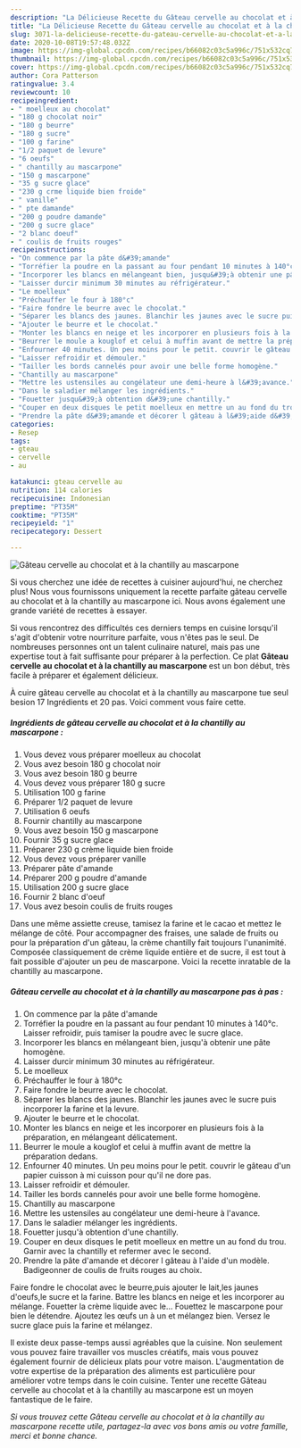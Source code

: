 ```yaml
---
description: "La Délicieuse Recette du Gâteau cervelle au chocolat et à la chantilly au mascarpone"
title: "La Délicieuse Recette du Gâteau cervelle au chocolat et à la chantilly au mascarpone"
slug: 3071-la-delicieuse-recette-du-gateau-cervelle-au-chocolat-et-a-la-chantilly-au-mascarpone
date: 2020-10-08T19:57:48.032Z
image: https://img-global.cpcdn.com/recipes/b66082c03c5a996c/751x532cq70/gateau-cervelle-au-chocolat-et-a-la-chantilly-au-mascarpone-photo-principale-de-la-recette.jpg
thumbnail: https://img-global.cpcdn.com/recipes/b66082c03c5a996c/751x532cq70/gateau-cervelle-au-chocolat-et-a-la-chantilly-au-mascarpone-photo-principale-de-la-recette.jpg
cover: https://img-global.cpcdn.com/recipes/b66082c03c5a996c/751x532cq70/gateau-cervelle-au-chocolat-et-a-la-chantilly-au-mascarpone-photo-principale-de-la-recette.jpg
author: Cora Patterson
ratingvalue: 3.4
reviewcount: 10
recipeingredient:
- " moelleux au chocolat"
- "180 g chocolat noir"
- "180 g beurre"
- "180 g sucre"
- "100 g farine"
- "1/2 paquet de levure"
- "6 oeufs"
- " chantilly au mascarpone"
- "150 g mascarpone"
- "35 g sucre glace"
- "230 g crme liquide bien froide"
- " vanille"
- " pte damande"
- "200 g poudre damande"
- "200 g sucre glace"
- "2 blanc doeuf"
- " coulis de fruits rouges"
recipeinstructions:
- "On commence par la pâte d&#39;amande"
- "Torréfier la poudre en la passant au four pendant 10 minutes à 140°c. Laisser refroidir, puis tamiser la poudre avec le sucre glace."
- "Incorporer les blancs en mélangeant bien, jusqu&#39;à obtenir une pâte homogène."
- "Laisser durcir minimum 30 minutes au réfrigérateur."
- "Le moelleux"
- "Préchauffer le four à 180°c"
- "Faire fondre le beurre avec le chocolat."
- "Séparer les blancs des jaunes. Blanchir les jaunes avec le sucre puis incorporer la farine et la levure."
- "Ajouter le beurre et le chocolat."
- "Monter les blancs en neige et les incorporer en plusieurs fois à la préparation, en mélangeant délicatement."
- "Beurrer le moule a kouglof et celui à muffin avant de mettre la préparation dedans."
- "Enfourner 40 minutes. Un peu moins pour le petit. couvrir le gâteau d&#39;un papier cuisson à mi cuisson pour qu&#39;il ne dore pas."
- "Laisser refroidir et démouler."
- "Tailler les bords cannelés pour avoir une belle forme homogène."
- "Chantilly au mascarpone"
- "Mettre les ustensiles au congélateur une demi-heure à l&#39;avance."
- "Dans le saladier mélanger les ingrédients."
- "Fouetter jusqu&#39;à obtention d&#39;une chantilly."
- "Couper en deux disques le petit moelleux en mettre un au fond du trou. Garnir avec la chantilly et refermer avec le second."
- "Prendre la pâte d&#39;amande et décorer l gâteau à l&#39;aide d&#39;un modèle. Badigeonner de coulis de fruits rouges au choix."
categories:
- Resep
tags:
- gteau
- cervelle
- au

katakunci: gteau cervelle au 
nutrition: 114 calories
recipecuisine: Indonesian
preptime: "PT35M"
cooktime: "PT35M"
recipeyield: "1"
recipecategory: Dessert

---
```



![Gâteau cervelle au chocolat et à la chantilly au mascarpone](https://img-global.cpcdn.com/recipes/b66082c03c5a996c/751x532cq70/gateau-cervelle-au-chocolat-et-a-la-chantilly-au-mascarpone-photo-principale-de-la-recette.jpg)

Si vous cherchez une idée de recettes à cuisiner aujourd'hui, ne cherchez plus! Nous vous fournissons uniquement la recette parfaite gâteau cervelle au chocolat et à la chantilly au mascarpone ici. Nous avons également une grande variété de recettes à essayer.

Si vous rencontrez des difficultés ces derniers temps en cuisine lorsqu'il s'agit d'obtenir votre nourriture parfaite, vous n'êtes pas le seul. De nombreuses personnes ont un talent culinaire naturel, mais pas une expertise tout à fait suffisante pour préparer à la perfection. Ce plat <strong> Gâteau cervelle au chocolat et à la chantilly au mascarpone </strong> est un bon début, très facile à préparer et également délicieux.

<!--inarticleads1-->

À cuire gâteau cervelle au chocolat et à la chantilly au mascarpone tue seul besion 17 Ingrédients et 20 pas. Voici comment vous faire cette.

##### Ingrédients de gâteau cervelle au chocolat et à la chantilly au mascarpone :

1. Vous devez vous préparer  moelleux au chocolat
1. Vous avez besoin 180 g chocolat noir
1. Vous avez besoin 180 g beurre
1. Vous devez vous préparer 180 g sucre
1. Utilisation 100 g farine
1. Préparer 1/2 paquet de levure
1. Utilisation 6 oeufs
1. Fournir  chantilly au mascarpone
1. Vous avez besoin 150 g mascarpone
1. Fournir 35 g sucre glace
1. Préparer 230 g crème liquide bien froide
1. Vous devez vous préparer  vanille
1. Préparer  pâte d&#39;amande
1. Préparer 200 g poudre d&#39;amande
1. Utilisation 200 g sucre glace
1. Fournir 2 blanc d&#39;oeuf
1. Vous avez besoin  coulis de fruits rouges


Dans une même assiette creuse, tamisez la farine et le cacao et mettez le mélange de côté. Pour accompagner des fraises, une salade de fruits ou pour la préparation d&#39;un gâteau, la crème chantilly fait toujours l&#39;unanimité. Composée classiquement de crème liquide entière et de sucre, il est tout à fait possible d&#39;ajouter un peu de mascarpone. Voici la recette inratable de la chantilly au mascarpone. 

<!--inarticleads2-->

##### Gâteau cervelle au chocolat et à la chantilly au mascarpone pas à pas :

1. On commence par la pâte d&#39;amande
1. Torréfier la poudre en la passant au four pendant 10 minutes à 140°c. Laisser refroidir, puis tamiser la poudre avec le sucre glace.
1. Incorporer les blancs en mélangeant bien, jusqu&#39;à obtenir une pâte homogène.
1. Laisser durcir minimum 30 minutes au réfrigérateur.
1. Le moelleux
1. Préchauffer le four à 180°c
1. Faire fondre le beurre avec le chocolat.
1. Séparer les blancs des jaunes. Blanchir les jaunes avec le sucre puis incorporer la farine et la levure.
1. Ajouter le beurre et le chocolat.
1. Monter les blancs en neige et les incorporer en plusieurs fois à la préparation, en mélangeant délicatement.
1. Beurrer le moule a kouglof et celui à muffin avant de mettre la préparation dedans.
1. Enfourner 40 minutes. Un peu moins pour le petit. couvrir le gâteau d&#39;un papier cuisson à mi cuisson pour qu&#39;il ne dore pas.
1. Laisser refroidir et démouler.
1. Tailler les bords cannelés pour avoir une belle forme homogène.
1. Chantilly au mascarpone
1. Mettre les ustensiles au congélateur une demi-heure à l&#39;avance.
1. Dans le saladier mélanger les ingrédients.
1. Fouetter jusqu&#39;à obtention d&#39;une chantilly.
1. Couper en deux disques le petit moelleux en mettre un au fond du trou. Garnir avec la chantilly et refermer avec le second.
1. Prendre la pâte d&#39;amande et décorer l gâteau à l&#39;aide d&#39;un modèle. Badigeonner de coulis de fruits rouges au choix.


Faire fondre le chocolat avec le beurre,puis ajouter le lait,les jaunes d&#39;oeufs,le sucre et la farine. Battre les blancs en neige et les incorporer au mélange. Fouetter la crème liquide avec le… Fouettez le mascarpone pour bien le détendre. Ajoutez les œufs un à un et mélangez bien. Versez le sucre glace puis la farine et mélangez. 

<!--inarticleads1-->

<p>
Il existe deux passe-temps aussi agréables que la cuisine. Non seulement vous pouvez faire travailler vos muscles créatifs, mais vous pouvez également fournir de délicieux plats pour votre maison. L'augmentation de votre expertise de la préparation des aliments est particulière pour améliorer votre temps dans le coin cuisine. Tenter une recette Gâteau cervelle au chocolat et à la chantilly au mascarpone est un moyen fantastique de le faire.
</p>

<p>
<i>Si vous trouvez cette Gâteau cervelle au chocolat et à la chantilly au mascarpone recette utile, partagez-la avec vos bons amis ou votre famille, merci et bonne chance.</i>
</p>
